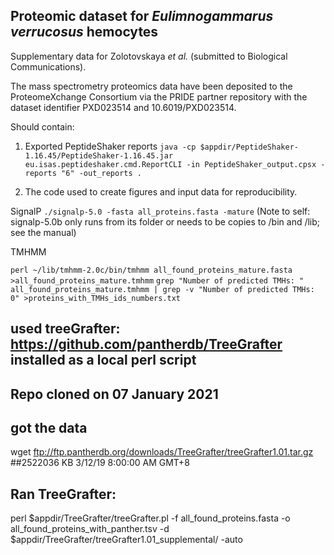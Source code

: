 ## Proteomic dataset for *Eulimnogammarus verrucosus* hemocytes

Supplementary data for Zolotovskaya *et al.* (submitted to Biological Communications).

The mass spectrometry proteomics data have been deposited to the ProteomeXchange Consortium via the PRIDE partner repository with the dataset identifier PXD023514 and 10.6019/PXD023514.

Should contain: 
1. Exported PeptideShaker reports
`java -cp $appdir/PeptideShaker-1.16.45/PeptideShaker-1.16.45.jar eu.isas.peptideshaker.cmd.ReportCLI -in PeptideShaker_output.cpsx -reports "6" -out_reports .`

2. The code used to create figures and input data for reproducibility.


SignalP
`./signalp-5.0 -fasta all_proteins.fasta -mature`
(Note to self: signalp-5.0b only runs from its folder or needs to be copies to /bin and /lib; see the manual)

TMHMM

`perl ~/lib/tmhmm-2.0c/bin/tmhmm all_found_proteins_mature.fasta >all_found_proteins_mature.tmhmm`
`grep "Number of predicted TMHs: " all_found_proteins_mature.tmhmm | grep -v "Number of predicted TMHs:  0" >proteins_with_TMHs_ids_numbers.txt`


## used treeGrafter: https://github.com/pantherdb/TreeGrafter installed as a local perl script
## Repo cloned on 07 January 2021

## got the data
wget ftp://ftp.pantherdb.org/downloads/TreeGrafter/treeGrafter1.01.tar.gz ##2522036 KB 	3/12/19 	8:00:00 AM GMT+8

## Ran TreeGrafter:
perl $appdir/TreeGrafter/treeGrafter.pl -f all_found_proteins.fasta -o all_found_proteins_with_panther.tsv -d $appdir/TreeGrafter/treeGrafter1.01_supplemental/ -auto

